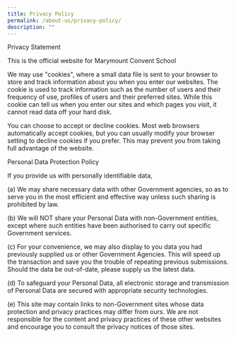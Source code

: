 ```yaml
---
title: Privacy Policy
permalink: /about-us/privacy-policy/
description: ""
---
```

<p>Privacy Statement</p>
<p>This is the official website for Marymount Convent School&nbsp;</p>
<p>We may use "cookies", where a small data file is sent to your browser to store and track information about you when you enter our websites. The cookie is used to track information such as the number of users and their frequency of use, profiles of users and their preferred sites. While this cookie can tell us when you enter our sites and which pages you visit, it cannot read data off your hard disk.</p>
<p>You can choose to accept or decline cookies. Most web browsers automatically accept cookies, but you can usually modify your browser setting to decline cookies if you prefer. This may prevent you from taking full advantage of the website.</p>
<p>Personal Data Protection Policy</p>
<p>If you provide us with personally identifiable data,</p>
<p>(a) We may share necessary data with other Government agencies, so as to serve you in the most efficient and effective way unless such sharing is prohibited by law.</p>
<p>(b) We will NOT share your Personal Data with non-Government entities, except where such entities have been authorised to carry out specific Government services.</p>
<p>(c) For your convenience, we may also display to you data you had previously supplied us or other Government Agencies. This will speed up the transaction and save you the trouble of repeating previous submissions. Should the data be out-of-date, please supply us the latest data.</p>
<p>(d) To safeguard your Personal Data, all electronic storage and transmission of Personal Data are secured with appropriate security technologies.</p>
<p>(e) This site may contain links to non-Government sites whose data protection and privacy practices may differ from ours. We are not responsible for the content and privacy practices of these other websites and encourage you to consult the privacy notices of those sites.</p>